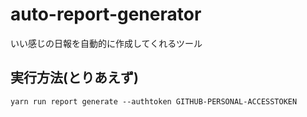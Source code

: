 # auto-report-generator

いい感じの日報を自動的に作成してくれるツール

## 実行方法(とりあえず)

```
yarn run report generate --authtoken GITHUB-PERSONAL-ACCESSTOKEN
```